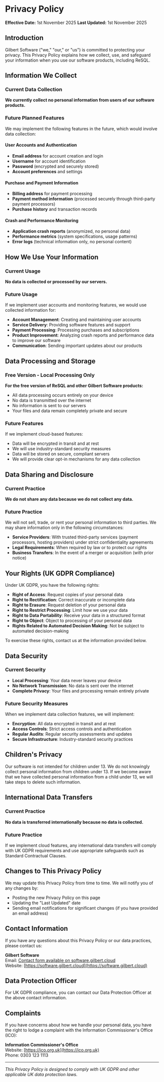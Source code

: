 # Privacy Policy

**Effective Date:** 1st November 2025
**Last Updated:** 1st November 2025

## Introduction

Gilbert Software ("we," "our," or "us") is committed to protecting your privacy. This Privacy Policy explains how we collect, use, and safeguard your information when you use our software products, including ReSQL.

## Information We Collect

### Current Data Collection
**We currently collect no personal information from users of our software products.**

### Future Planned Features
We may implement the following features in the future, which would involve data collection:

#### User Accounts and Authentication
- **Email address** for account creation and login
- **Username** for account identification
- **Password** (encrypted and securely stored)
- **Account preferences** and settings

#### Purchase and Payment Information
- **Billing address** for payment processing
- **Payment method information** (processed securely through third-party payment processors)
- **Purchase history** and transaction records

#### Crash and Performance Monitoring
- **Application crash reports** (anonymized, no personal data)
- **Performance metrics** (system specifications, usage patterns)
- **Error logs** (technical information only, no personal content)

## How We Use Your Information

### Current Usage
**No data is collected or processed by our servers.**

### Future Usage
If we implement user accounts and monitoring features, we would use collected information for:

- **Account Management**: Creating and maintaining user accounts
- **Service Delivery**: Providing software features and support
- **Payment Processing**: Processing purchases and subscriptions
- **Product Improvement**: Analyzing crash reports and performance data to improve our software
- **Communication**: Sending important updates about our products

## Data Processing and Storage

### Free Version - Local Processing Only
**For the free version of ReSQL and other Gilbert Software products:**
- All data processing occurs entirely on your device
- No data is transmitted over the internet
- No information is sent to our servers
- Your files and data remain completely private and secure

### Future Features
If we implement cloud-based features:
- Data will be encrypted in transit and at rest
- We will use industry-standard security measures
- Data will be stored on secure, compliant servers
- We will provide clear opt-in mechanisms for any data collection

## Data Sharing and Disclosure

### Current Practice
**We do not share any data because we do not collect any data.**

### Future Practice
We will not sell, trade, or rent your personal information to third parties. We may share information only in the following circumstances:

- **Service Providers**: With trusted third-party services (payment processors, hosting providers) under strict confidentiality agreements
- **Legal Requirements**: When required by law or to protect our rights
- **Business Transfers**: In the event of a merger or acquisition (with prior notice)

## Your Rights (UK GDPR Compliance)

Under UK GDPR, you have the following rights:

- **Right of Access**: Request copies of your personal data
- **Right to Rectification**: Correct inaccurate or incomplete data
- **Right to Erasure**: Request deletion of your personal data
- **Right to Restrict Processing**: Limit how we use your data
- **Right to Data Portability**: Receive your data in a structured format
- **Right to Object**: Object to processing of your personal data
- **Rights Related to Automated Decision Making**: Not be subject to automated decision-making

To exercise these rights, contact us at the information provided below.

## Data Security

### Current Security
- **Local Processing**: Your data never leaves your device
- **No Network Transmission**: No data is sent over the internet
- **Complete Privacy**: Your files and processing remain entirely private

### Future Security Measures
When we implement data collection features, we will implement:
- **Encryption**: All data encrypted in transit and at rest
- **Access Controls**: Strict access controls and authentication
- **Regular Audits**: Regular security assessments and updates
- **Secure Infrastructure**: Industry-standard security practices

## Children's Privacy

Our software is not intended for children under 13. We do not knowingly collect personal information from children under 13. If we become aware that we have collected personal information from a child under 13, we will take steps to delete such information.

## International Data Transfers

### Current Practice
**No data is transferred internationally because no data is collected.**

### Future Practice
If we implement cloud features, any international data transfers will comply with UK GDPR requirements and use appropriate safeguards such as Standard Contractual Clauses.

## Changes to This Privacy Policy

We may update this Privacy Policy from time to time. We will notify you of any changes by:
- Posting the new Privacy Policy on this page
- Updating the "Last Updated" date
- Sending email notifications for significant changes (if you have provided an email address)

## Contact Information

If you have any questions about this Privacy Policy or our data practices, please contact us:

**Gilbert Software**  
Email: [Contact form available on software.gilbert.cloud](https://software.gilbert.cloud)  
Website: [https://software.gilbert.cloud](https://software.gilbert.cloud)

## Data Protection Officer

For UK GDPR compliance, you can contact our Data Protection Officer at the above contact information.

## Complaints

If you have concerns about how we handle your personal data, you have the right to lodge a complaint with the Information Commissioner's Office (ICO):

**Information Commissioner's Office**  
Website: [https://ico.org.uk](https://ico.org.uk)  
Phone: 0303 123 1113

---

*This Privacy Policy is designed to comply with UK GDPR and other applicable UK data protection laws.*

